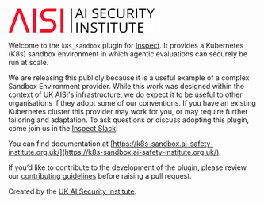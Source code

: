 [<img width="295" src="docs/docs/assets/aisi-logo.svg"
/>](https://aisi.gov.uk/)

Welcome to the `k8s_sandbox` plugin for
[Inspect](https://inspect.ai-safety-institute.org.uk/). It provides a Kubernetes (K8s)
sandbox environment in which agentic evaluations can securely be run at scale.

We are releasing this publicly because it is a useful example of a complex Sandbox
Environment provider. While this work was designed within the context of UK AISI's
infrastructure, we do expect it to be useful to other organisations if they adopt some
of our conventions. If you have an existing Kubernetes cluster this provider may work
for you, or may require further tailoring and adaptation. To ask questions or discuss
adopting this plugin, come join us in the [Inspect
Slack](https://join.slack.com/t/inspectcommunity/shared_invite/zt-2w9eaeusj-4Hu~IBHx2aORsKz~njuz4g)!

You can find documentation at
[https://k8s-sandbox.ai-safety-institute.org.uk/](https://k8s-sandbox.ai-safety-institute.org.uk/).

If you’d like to contribute to the development of the plugin, please review our
[contributing guidelines](CONTRIBUTING.md) before raising a pull request.

Created by the [UK AI Security Institute](https://aisi.gov.uk/).

